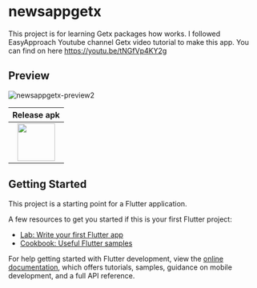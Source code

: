 # newsappgetx

This project is for learning Getx packages how works. I followed EasyApproach Youtube channel Getx video tutorial to make this app. You can find on here  https://youtu.be/tNGfVp4KY2g 

## Preview
![newsappgetx-preview2](https://user-images.githubusercontent.com/43641536/170869429-6b1d7e9c-4b54-44b4-a1c4-b75c92350212.gif)

| Release apk |
|:-:|
| [<img src="https://camo.githubusercontent.com/4b2feb770224e9bcee92a68f070de64814801fbe4a61694e77c98ceb2315b425/68747470733a2f2f7777772e6c6976656e657474762e746f2f696d672f6c616e64696e672d706167652d312f676f6f676c652d706c61792e706e67" height="75">](http://github.com/biplobsd/newsappgetx/releases/latest/download/app-release.apk) |


## Getting Started

This project is a starting point for a Flutter application.

A few resources to get you started if this is your first Flutter project:

- [Lab: Write your first Flutter app](https://docs.flutter.dev/get-started/codelab)
- [Cookbook: Useful Flutter samples](https://docs.flutter.dev/cookbook)

For help getting started with Flutter development, view the
[online documentation](https://docs.flutter.dev/), which offers tutorials,
samples, guidance on mobile development, and a full API reference.
